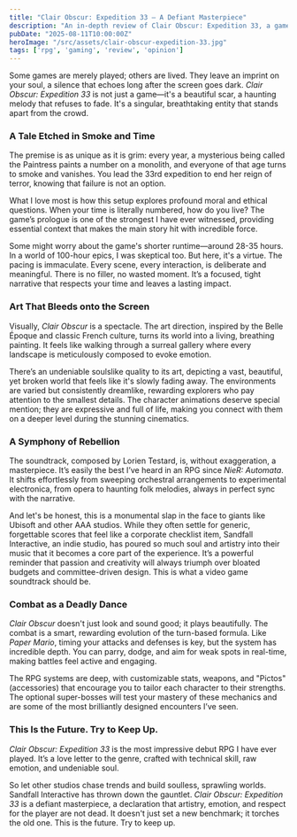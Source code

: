 ```yaml
---
title: "Clair Obscur: Expedition 33 — A Defiant Masterpiece"
description: "An in-depth review of Clair Obscur: Expedition 33, a game that redefines what a modern turn-based RPG can be. A masterpiece of art, sound, and soul."
pubDate: "2025-08-11T10:00:00Z"
heroImage: "/src/assets/clair-obscur-expedition-33.jpg"
tags: ['rpg', 'gaming', 'review', 'opinion']
---
```


Some games are merely played; others are lived. They leave an imprint on your soul, a silence that echoes long after the screen goes dark. *Clair Obscur: Expedition 33* is not just a game—it's a beautiful scar, a haunting melody that refuses to fade. It's a singular, breathtaking entity that stands apart from the crowd.

### A Tale Etched in Smoke and Time

The premise is as unique as it is grim: every year, a mysterious being called the Paintress paints a number on a monolith, and everyone of that age turns to smoke and vanishes. You lead the 33rd expedition to end her reign of terror, knowing that failure is not an option.

What I love most is how this setup explores profound moral and ethical questions. When your time is literally numbered, how do you live? The game’s prologue is one of the strongest I have ever witnessed, providing essential context that makes the main story hit with incredible force.

Some might worry about the game's shorter runtime—around 28-35 hours. In a world of 100-hour epics, I was skeptical too. But here, it's a virtue. The pacing is immaculate. Every scene, every interaction, is deliberate and meaningful. There is no filler, no wasted moment. It’s a focused, tight narrative that respects your time and leaves a lasting impact.

### Art That Bleeds onto the Screen

Visually, *Clair Obscur* is a spectacle. The art direction, inspired by the Belle Époque and classic French culture, turns its world into a living, breathing painting. It feels like walking through a surreal gallery where every landscape is meticulously composed to evoke emotion.

There’s an undeniable soulslike quality to its art, depicting a vast, beautiful, yet broken world that feels like it's slowly fading away. The environments are varied but consistently dreamlike, rewarding explorers who pay attention to the smallest details. The character animations deserve special mention; they are expressive and full of life, making you connect with them on a deeper level during the stunning cinematics.

### A Symphony of Rebellion

The soundtrack, composed by Lorien Testard, is, without exaggeration, a masterpiece. It’s easily the best I’ve heard in an RPG since *NieR: Automata*. It shifts effortlessly from sweeping orchestral arrangements to experimental electronica, from opera to haunting folk melodies, always in perfect sync with the narrative.

And let's be honest, this is a monumental slap in the face to giants like Ubisoft and other AAA studios. While they often settle for generic, forgettable scores that feel like a corporate checklist item, Sandfall Interactive, an indie studio, has poured so much soul and artistry into their music that it becomes a core part of the experience. It’s a powerful reminder that passion and creativity will always triumph over bloated budgets and committee-driven design. This is what a video game soundtrack should be.

### Combat as a Deadly Dance

*Clair Obscur* doesn't just look and sound good; it plays beautifully. The combat is a smart, rewarding evolution of the turn-based formula. Like *Paper Mario*, timing your attacks and defenses is key, but the system has incredible depth. You can parry, dodge, and aim for weak spots in real-time, making battles feel active and engaging.

The RPG systems are deep, with customizable stats, weapons, and "Pictos" (accessories) that encourage you to tailor each character to their strengths. The optional super-bosses will test your mastery of these mechanics and are some of the most brilliantly designed encounters I’ve seen.

### This Is the Future. Try to Keep Up.

*Clair Obscur: Expedition 33* is the most impressive debut RPG I have ever played. It’s a love letter to the genre, crafted with technical skill, raw emotion, and undeniable soul.

So let other studios chase trends and build soulless, sprawling worlds. Sandfall Interactive has thrown down the gauntlet. *Clair Obscur: Expedition 33* is a defiant masterpiece, a declaration that artistry, emotion, and respect for the player are not dead. It doesn't just set a new benchmark; it torches the old one. This is the future. Try to keep up.
